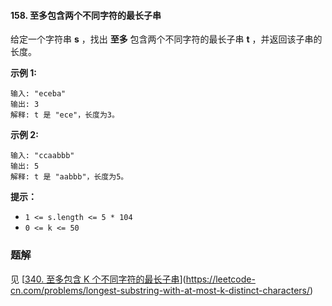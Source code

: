 #### 158. 至多包含两个不同字符的最长子串

给定一个字符串 **s** ，找出 **至多** 包含两个不同字符的最长子串 **t** ，并返回该子串的长度。

**示例 1:**

```shell
输入: "eceba"
输出: 3
解释: t 是 "ece"，长度为3。
```

**示例 2:**

```shell
输入: "ccaabbb"
输出: 5
解释: t 是 "aabbb"，长度为5。
```

**提示：**

- `1 <= s.length <= 5 * 104`
- `0 <= k <= 50`

### 题解

见 [[340. 至多包含 K 个不同字符的最长子串](https://leetcode-cn.com/problems/longest-substring-with-at-most-k-distinct-characters/)](https://leetcode-cn.com/problems/longest-substring-with-at-most-k-distinct-characters/)


